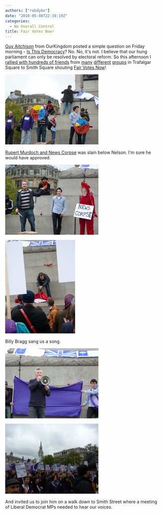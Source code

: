 ```yaml
---
authors: ["robdyke"]
date: "2010-05-08T22:38:19Z"
categories:
  - No Overall Control
title: Fair Votes Now!
---
```

[Guy Aitchison](http://www.opendemocracy.net/authors/guy-aitchison) from OurKingdom posted a simple question on Friday morning - [Is This Democracy](http://www.opendemocracy.net/ourkingdom/guy-aitchison/is-this-democracy)? No. No, it's not. I believe that our hung parliament can only be resolved by electoral reform. So this afternoon I [rallied with hundreds of friends](http://www.takebackparliament.com) from [many](http://votefordemocracy.org.uk/) [different](http://www.opendemocracy.net/) [groups](http://www.power2010.org.uk//) in Trafalgar Square to Smith Square shouting [Fair Votes Now](http://www.takebackparliament.com)!

[<img class="aligncenter size-medium wp-image-377" title="Pie Charts" src="/pubfiles/2010/05/P1000621-300x225.jpg" alt="" width="300" height="225" />](/pubfiles/2010/05/P1000621.jpg)

[Rupert Murdoch and News Corpse](http://www.independent.co.uk/news/uk/politics/independent-battlebus-comes-to-the-seat-of-power-1950692.html) was slain below Nelson. I'm sure he would have approved.

[<img class="aligncenter size-medium wp-image-378" title="News Corpse" src="/pubfiles/2010/05/P1000627-300x225.jpg" alt="" width="300" height="225" />](/pubfiles/2010/05/P1000627.jpg)



[<img class="aligncenter size-medium wp-image-379" title="Slay the News Corpse Dragon" src="/pubfiles/2010/05/P1000629-e1273345730490-225x300.jpg" alt="" width="225" height="300" />](/pubfiles/2010/05/P1000629-e1273345730490.jpg)

Billy Bragg sang us a song.

[<img src="/pubfiles/2010/05/P1000633-300x225.jpg" alt="" title="Billy Bragg" width="300" height="225" class="alignleft size-medium wp-image-382" />](/pubfiles/2010/05/P1000633.jpg)

[<img src="/pubfiles/2010/05/P1000637-300x225.jpg" alt="" title="The assembled demonstrators" width="300" height="225" class="alignleft size-medium wp-image-384" />](/pubfiles/2010/05/P1000637.jpg)

And invited us to join him on a walk down to Smith Street where a meeting of Liberal Democrat MPs needed to hear our voices.
